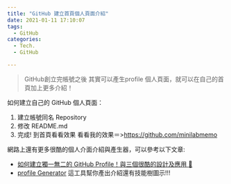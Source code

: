 ```yaml
---
title: "GitHub 建立首頁個人頁面介紹"
date: 2021-01-11 17:10:07
tags:
  - GitHub
categories:
  - Tech.
  - GitHub

---
```


>GitHub創立完帳號之後 其實可以產生profile 個人頁面，就可以在自己的首頁加上更多介紹！ 

如何建立自己的 GitHub 個人頁面：

1. 建立帳號同名 Repository
2. 修改 README.md
3. 完成! 到首頁看看效果 看看我的效果＝>https://github.com/minilabmemo

網路上還有更多很酷的個人介面介紹與產生器，可以參考以下文章: 

- [如何建立獨一無二的 GitHub Profile！與三個很酷的設計及應用 🚀](https://medium.com/starbugs/%E5%A6%82%E4%BD%95%E5%BB%BA%E7%AB%8B%E7%8D%A8%E4%B8%80%E7%84%A1%E4%BA%8C%E7%9A%84-github-profile-%E8%88%87%E4%B8%89%E5%80%8B%E5%BE%88%E9%85%B7%E7%9A%84%E8%A8%AD%E8%A8%88%E5%8F%8A%E6%87%89%E7%94%A8-ef1cbb4b42c1)
- [profile Generator](https://rahuldkjain.github.io/gh-profile-readme-generator/)
這工具幫你產出介紹還有技能樹圖示!!!
